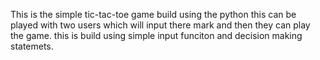 
This is the simple tic-tac-toe game build using the python
this can be played with two users which will input there mark and then they can play the game.
this is build using simple input funciton and decision making statemets.
